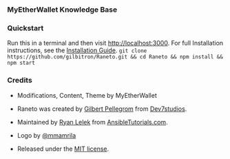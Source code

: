 ### MyEtherWallet Knowledge Base


### Quickstart

Run this in a terminal and then visit [http://localhost:3000](http://localhost:3000).
For full Installation instructions, see the [Installation Guide](http://docs.raneto.com/install/installing-raneto).
`git clone https://github.com/gilbitron/Raneto.git && cd Raneto && npm install && npm start`


### Credits

- Modifications, Content, Theme by MyEtherWallet

- Raneto was created by [Gilbert Pellegrom](http://gilbert.pellegrom.me) from [Dev7studios](http://dev7studios.co).

- Maintained by [Ryan Lelek](http://www.ryanlelek.com) from [AnsibleTutorials.com](http://www.ansibletutorials.com).

- Logo by [@mmamrila](https://github.com/mmamrila)

- Released under the [MIT license](https://raw.githubusercontent.com/gilbitron/Raneto/master/LICENSE).
